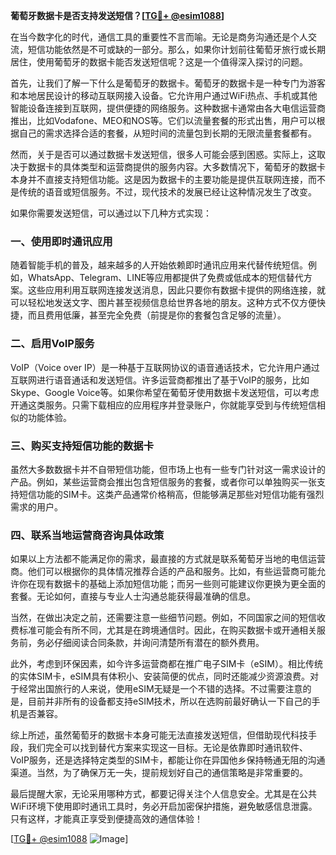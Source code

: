 **葡萄牙数据卡是否支持发送短信？[[TG💪+ @esim1088](https://t.me/s/esim1088)]**

在当今数字化的时代，通信工具的重要性不言而喻。无论是商务沟通还是个人交流，短信功能依然是不可或缺的一部分。那么，如果你计划前往葡萄牙旅行或长期居住，使用葡萄牙的数据卡能否发送短信呢？这是一个值得深入探讨的问题。

首先，让我们了解一下什么是葡萄牙的数据卡。葡萄牙的数据卡是一种专门为游客和本地居民设计的移动互联网接入设备。它允许用户通过WiFi热点、手机或其他智能设备连接到互联网，提供便捷的网络服务。这种数据卡通常由各大电信运营商推出，比如Vodafone、MEO和NOS等。它们以流量套餐的形式出售，用户可以根据自己的需求选择合适的套餐，从短时间的流量包到长期的无限流量套餐都有。

然而，关于是否可以通过数据卡发送短信，很多人可能会感到困惑。实际上，这取决于数据卡的具体类型和运营商提供的服务内容。大多数情况下，葡萄牙的数据卡本身并不直接支持短信功能。这是因为数据卡的主要功能是提供互联网连接，而不是传统的语音或短信服务。不过，现代技术的发展已经让这种情况发生了改变。

如果你需要发送短信，可以通过以下几种方式实现：

### 一、使用即时通讯应用

随着智能手机的普及，越来越多的人开始依赖即时通讯应用来代替传统短信。例如，WhatsApp、Telegram、LINE等应用都提供了免费或低成本的短信替代方案。这些应用利用互联网连接发送消息，因此只要你有数据卡提供的网络连接，就可以轻松地发送文字、图片甚至视频信息给世界各地的朋友。这种方式不仅方便快捷，而且费用低廉，甚至完全免费（前提是你的套餐包含足够的流量）。

### 二、启用VoIP服务

VoIP（Voice over IP）是一种基于互联网协议的语音通话技术，它允许用户通过互联网进行语音通话和发送短信。许多运营商都推出了基于VoIP的服务，比如Skype、Google Voice等。如果你希望在葡萄牙使用数据卡发送短信，可以考虑开通这类服务。只需下载相应的应用程序并登录账户，你就能享受到与传统短信相似的功能体验。

### 三、购买支持短信功能的数据卡

虽然大多数数据卡并不自带短信功能，但市场上也有一些专门针对这一需求设计的产品。例如，某些运营商会推出包含短信服务的套餐，或者你可以单独购买一张支持短信功能的SIM卡。这类产品通常价格稍高，但能够满足那些对短信功能有强烈需求的用户。

### 四、联系当地运营商咨询具体政策

如果以上方法都不能满足你的需求，最直接的方式就是联系葡萄牙当地的电信运营商。他们可以根据你的具体情况推荐合适的产品和服务。比如，有些运营商可能允许你在现有数据卡的基础上添加短信功能；而另一些则可能建议你更换为更全面的套餐。无论如何，直接与专业人士沟通总能获得最准确的信息。

当然，在做出决定之前，还需要注意一些细节问题。例如，不同国家之间的短信收费标准可能会有所不同，尤其是在跨境通信时。因此，在购买数据卡或开通相关服务前，务必仔细阅读合同条款，并询问清楚所有潜在的额外费用。

此外，考虑到环保因素，如今许多运营商都在推广电子SIM卡（eSIM）。相比传统的实体SIM卡，eSIM具有体积小、安装简便的优点，同时还能减少资源浪费。对于经常出国旅行的人来说，使用eSIM无疑是一个不错的选择。不过需要注意的是，目前并非所有的设备都支持eSIM技术，所以在选购前最好确认一下自己的手机是否兼容。

综上所述，虽然葡萄牙的数据卡本身可能无法直接发送短信，但借助现代科技手段，我们完全可以找到替代方案来实现这一目标。无论是依靠即时通讯软件、VoIP服务，还是选择特定类型的SIM卡，都能让你在异国他乡保持畅通无阻的沟通渠道。当然，为了确保万无一失，提前规划好自己的通信策略是非常重要的。

最后提醒大家，无论采用哪种方式，都要记得关注个人信息安全。尤其是在公共WiFi环境下使用即时通讯工具时，务必开启加密保护措施，避免敏感信息泄露。只有这样，才能真正享受到便捷高效的通信体验！

[[TG💪+ @esim1088](https://t.me/s/esim1088) ![Image](https://i.postimg.cc/4NQfJmqS/Snipaste-2025-05-13-00-14-12.png)]